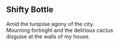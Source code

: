 Shifty Bottle
-------------
Amid the turqoise agony of the city.  
Mourning fortnight and the delirious cactus  
disguise at the walls of my house.  
